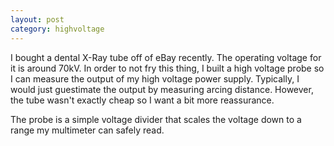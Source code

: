 ```yaml
---
layout: post
category: highvoltage
---
```


I bought a dental X-Ray tube off of eBay recently. The operating voltage for it is around 70kV. In order to not fry this thing, I built a high voltage probe so I can measure the output of my high voltage power supply. Typically, I would just guestimate the output by measuring arcing distance. However, the tube wasn't exactly cheap so I want a bit more reassurance.

The probe is a simple voltage divider that scales the voltage down to a range my multimeter can safely read.
